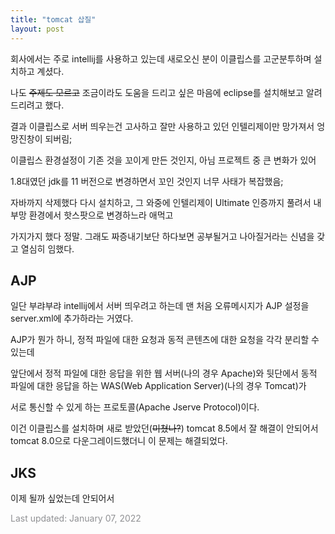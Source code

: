```yaml
---
title: "tomcat 삽질"
layout: post
---
```


회사에서는 주로 intellij를 사용하고 있는데 새로오신 분이 이클립스를 고군분투하며 설치하고 계셨다.

나도 ~~주제도 모르고~~ 조금이라도 도움을 드리고 싶은 마음에 eclipse를 설치해보고 알려드리려고 했다.

결과 이클립스로 서버 띄우는건 고사하고 잘만 사용하고 있던 인텔리제이만 망가져서 엉망진창이 되버림;

이클립스 환경설정이 기존 것을 꼬이게 만든 것인지, 아님 프로젝트 중 큰 변화가 있어

1.8대였던 jdk를 11 버전으로 변경하면서 꼬인 것인지 너무 사태가 복잡했음;

자바까지 삭제했다 다시 설치하고, 그 와중에 인텔리제이 Ultimate 인증까지 풀려서 내부망 환경에서 핫스팟으로 변경하느라 애먹고

가지가지 했다 정말. 그래도 짜증내기보단 하다보면 공부될거고 나아질거라는 신념을 갖고 열심히 임했다.



## AJP

일단 부랴부랴 intellij에서 서버 띄우려고 하는데 맨 처음 오류메시지가 AJP 설정을 server.xml에 추가하라는 거였다.

AJP가 뭔가 하니, 정적 파일에 대한 요청과 동적 콘텐츠에 대한 요청을 각각 분리할 수 있는데

앞단에서 정적 파일에 대한 응답을 위한 웹 서버(나의 경우 Apache)와 뒷단에서 동적 파일에 대한 응답을 하는 WAS(Web Application Server)(나의 경우 Tomcat)가 

서로 통신할 수 있게 하는 프로토콜(Apache Jserve Protocol)이다. 

이건 이클립스를 설치하며 새로 받았던(~~미쳤나?~~) tomcat 8.5에서 잘 해결이 안되어서 tomcat 8.0으로 다운그레이드했더니 이 문제는 해결되었다.


## JKS

이제 될까 싶었는데 안되어서  




<font color='#909194'>Last updated: January 07, 2022</font>